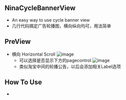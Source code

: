 ## NinaCycleBannerView
* An easy way to use cycle banner view
* 几行代码搞定广告轮播图，横向纵向均可，用法简单

## PreView
* 横向 Horizontal Scroll
![image](https://github.com/RamWire/NinaCycleBannerView/blob/master/Demo/gifs/NinaCycleBannerView1.gif) 
    * 可以选择是否显示下方的pagecontrol
![image](https://github.com/RamWire/NinaCycleBannerView/blob/master/Demo/gifs/NinaCycleBannerView2.gif)
    * 类似淘宝中间的轮播公告，以后会添加相关Label选项

## How To Use
*
